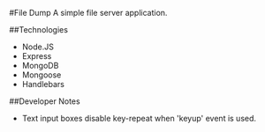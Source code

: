 #File Dump
A simple file server application.

##Technologies
- Node.JS
- Express
- MongoDB
- Mongoose
- Handlebars

##Developer Notes
- Text input boxes disable key-repeat when 'keyup' event is used.


